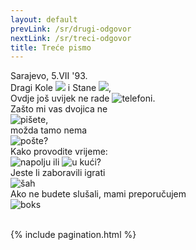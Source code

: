 ```yaml
---
layout: default
prevLink: /sr/drugi-odgovor
nextLink: /sr/treci-odgovor
title: Treće pismo
---
```

<div class="LetterThree">
  <div class="LetterFive-date">
    Sarajevo, 5.VII '93.
  </div>

  <div class="LetterThree-block">
    Dragi Kole 
    <img 
      class="LetterThree-stamp LetterThree-stamp--tall" 
      src="/public/img/letter-03/football-player.jpg"
      aria-hidden 
    />
    i Stane
    <img
      class="LetterThree-stamp LetterThree-stamp--square"
      src="/public/img/letter-03/olimpics.jpg"
      aria-hidden
    />,
  </div>

  <div class="LetterThree-block LetterThree-block--two">
    Ovdje još uvijek ne rade 
    <img 
      class="LetterThree-stamp" 
      src="/public/img/letter-03/phone.jpg"
      alt="telefoni"
    />.
  </div>

  <div class="LetterThree-block LetterThree-block--double">
    <div class="LetterThree-doubleItem">
      <div class="LetterThree-doubleItemText">Zašto mi vas dvojica ne</div>
      <div>
        <img 
          class="LetterThree-stamp" 
          src="/public/img/letter-03/letter.jpg"
          alt="pišete"
        />,
      </div>
    </div>
    <div class="LetterThree-doubleItem">
      <div class="LetterThree-doubleItemText">možda tamo nema</div>
      <img 
        class="LetterThree-stamp" 
        src="/public/img/letter-03/postbox.jpg"
        alt="pošte"
      />?
    </div>
  </div>

  <div class="LetterThree-block LetterThree-block--four">
    Kako provodite vrijeme:
    <div class="LetterThree-blockFourStamps">
      <img 
        class="LetterThree-stamp LetterThree-stamp--landscape" 
        src="/public/img/letter-03/tree.jpg"
        alt="napolju" 
      />
      ili
      <img
        class="LetterThree-stamp LetterThree-stamp--landscape"
        src="/public/img/letter-03/home.jpg"
        alt="u kući"
      />?
    </div>
  </div>

  <div class="LetterThree-block LetterThree-block--double">
    <div class="LetterThree-doubleItem">
      <div class="LetterThree-doubleItemText">
        Jeste li zaboravili igrati
      </div>
      <img 
        class="LetterThree-stamp" 
        src="/public/img/letter-03/chess.jpg"
        alt="šah"
      />
    </div>
    <div class="LetterThree-doubleItem">
      <div class="LetterThree-doubleItemText">
        Ako ne budete slušali, mami preporučujem
      </div>
      <img 
        class="LetterThree-stamp" 
        src="/public/img/letter-03/boxing.jpg"
        alt="boks"
      />
    </div>
  </div>

  <div class="LetterThree-bottom">
    <img
      class="LetterThree-stamp LetterThree-stamp--landscape LetterThree-stamp--bottom"
      src="/public/img/letter-03/plane.jpg"
      alt=""
    />
    <img
      class="LetterThree-tadija"
      src="/public/img/letter-03/tadija.png"
      alt=""
    />
  </div>

  {% include pagination.html %}
</div>
